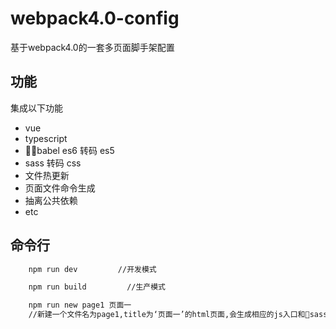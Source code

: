 # webpack4.0-config
基于webpack4.0的一套多页面脚手架配置

## 功能

集成以下功能
* vue
* typescript
* babel es6 转码 es5
* sass 转码 css
* 文件热更新
* 页面文件命令生成
* 抽离公共依赖
* etc

## 命令行

```cmd 
    npm run dev         //开发模式
```


```cmd 
    npm run build         //生产模式
```

```cmd 
    npm run new page1 页面一       
    //新建一个文件名为page1,title为‘页面一’的html页面,会生成相应的js入口和sass文件
```